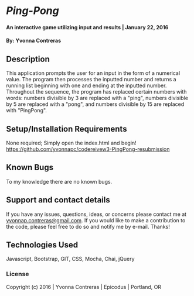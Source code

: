 # _Ping-Pong_

#### An interactive game utilizing input and results | January 22, 2016

#### By: Yvonna Contreras

## Description

This application prompts the user for an input in the form of a numerical value. The program then processes the inputted number and returns a running list beginning with one and ending at the inputted number. Throughout the sequence, the program has replaced certain numbers with words: numbers divisible by 3 are replaced with a "ping", numbers divisible by 5 are replaced with a "pong", and numbers divisible by 15 are replaced with "PingPong".

## Setup/Installation Requirements

None required; Simply open the index.html and begin!
https://github.com/yvonnapc/codereivew3-PingPong-resubmission

## Known Bugs

To my knowledge there are no known bugs.

## Support and contact details

If you have any issues, questions, ideas, or concerns please contact me at yvonnap.contreras@gmail.com. If you would like to make a contribution to the code, please feel free to do so and notify me by e-mail. Thanks!

## Technologies Used

Javascript, Bootstrap, GIT, CSS, Mocha, Chai, jQuery

### License

Copyright (c) 2016  |  Yvonna Contreras  |  Epicodus  |  Portland, OR
